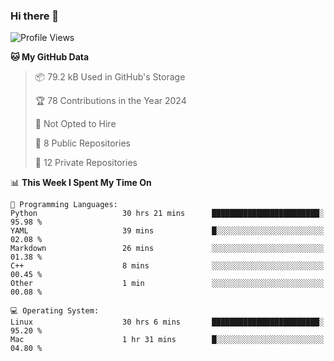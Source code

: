 ### Hi there 👋

<!--
**huayuan4396/huayuan4396** is a ✨ _special_ ✨ repository because its `README.md` (this file) appears on your GitHub profile.

Here are some ideas to get you started:

- 🔭 I’m currently working on ...
- 🌱 I’m currently learning ...
- 👯 I’m looking to collaborate on ...
- 🤔 I’m looking for help with ...
- 💬 Ask me about ...
- 📫 How to reach me: ...
- 😄 Pronouns: ...
- ⚡ Fun fact: ...
-->

<!--START_SECTION:waka-->
![Profile Views](http://img.shields.io/badge/Profile%20Views-2-blue)

**🐱 My GitHub Data** 

> 📦 79.2 kB Used in GitHub's Storage 
 > 
> 🏆 78 Contributions in the Year 2024
 > 
> 🚫 Not Opted to Hire
 > 
> 📜 8 Public Repositories 
 > 
> 🔑 12 Private Repositories 
 > 
📊 **This Week I Spent My Time On** 

```text
💬 Programming Languages: 
Python                   30 hrs 21 mins      ████████████████████████░   95.98 % 
YAML                     39 mins             █░░░░░░░░░░░░░░░░░░░░░░░░   02.08 % 
Markdown                 26 mins             ░░░░░░░░░░░░░░░░░░░░░░░░░   01.38 % 
C++                      8 mins              ░░░░░░░░░░░░░░░░░░░░░░░░░   00.45 % 
Other                    1 min               ░░░░░░░░░░░░░░░░░░░░░░░░░   00.08 % 

💻 Operating System: 
Linux                    30 hrs 6 mins       ████████████████████████░   95.20 % 
Mac                      1 hr 31 mins        █░░░░░░░░░░░░░░░░░░░░░░░░   04.80 % 
```


<!--END_SECTION:waka-->
